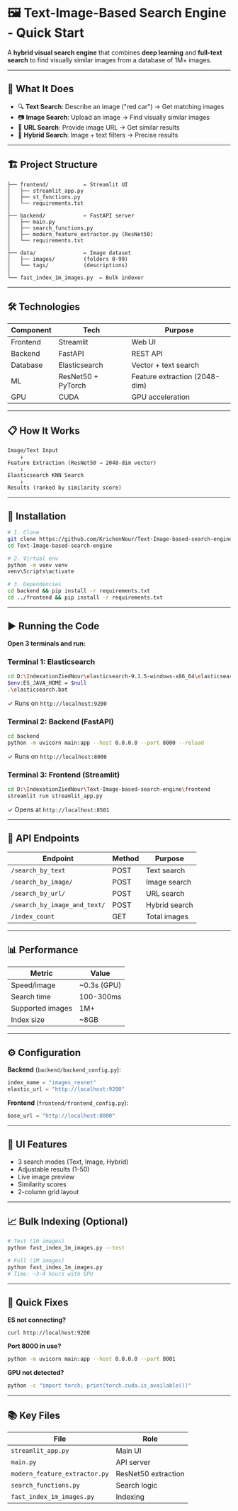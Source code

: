 # 🖼️ Text-Image-Based Search Engine - Quick Start

A **hybrid visual search engine** that combines **deep learning** and **full-text search** to find visually similar images from a database of 1M+ images.

---

## 📸 What It Does

- 🔍 **Text Search**: Describe an image ("red car") → Get matching images
- 📷 **Image Search**: Upload an image → Find visually similar images
- 🔗 **URL Search**: Provide image URL → Get similar results
- 🎯 **Hybrid Search**: Image + text filters → Precise results

---

## 🏗️ Project Structure

```
├── frontend/           ← Streamlit UI
│   ├── streamlit_app.py
│   ├── st_functions.py
│   └── requirements.txt
│
├── backend/            ← FastAPI server
│   ├── main.py
│   ├── search_functions.py
│   ├── modern_feature_extractor.py (ResNet50)
│   └── requirements.txt
│
├── data/               ← Image dataset
│   ├── images/         (folders 0-99)
│   └── tags/           (descriptions)
│
└── fast_index_1m_images.py  ← Bulk indexer
```

---

## 🛠️ Technologies

| Component | Tech | Purpose |
|-----------|------|---------|
| Frontend | Streamlit | Web UI |
| Backend | FastAPI | REST API |
| Database | Elasticsearch | Vector + text search |
| ML | ResNet50 + PyTorch | Feature extraction (2048-dim) |
| GPU | CUDA | GPU acceleration |

---

## 📋 How It Works

```
Image/Text Input
    ↓
Feature Extraction (ResNet50 → 2048-dim vector)
    ↓
Elasticsearch KNN Search
    ↓
Results (ranked by similarity score)
```

---

## 🚀 Installation

```bash
# 1. Clone
git clone https://github.com/KrichenNour/Text-Image-based-search-engine.git
cd Text-Image-based-search-engine

# 2. Virtual env
python -m venv venv
venv\Scripts\activate

# 3. Dependencies
cd backend && pip install -r requirements.txt
cd ../frontend && pip install -r requirements.txt
```

---

## ▶️ Running the Code

**Open 3 terminals and run:**

### Terminal 1: Elasticsearch
```bash
cd D:\IndexationZiedNour\elasticsearch-9.1.5-windows-x86_64\elasticsearch-9.1.5\bin
$env:ES_JAVA_HOME = $null
.\elasticsearch.bat
```
✓ Runs on `http://localhost:9200`

### Terminal 2: Backend (FastAPI)
```bash
cd backend
python -m uvicorn main:app --host 0.0.0.0 --port 8000 --reload
```
✓ Runs on `http://localhost:8000`

### Terminal 3: Frontend (Streamlit)
```bash
cd D:\IndexationZiedNour\Text-Image-based-search-engine\frontend
streamlit run streamlit_app.py
```
✓ Opens at `http://localhost:8501`

---

## 🔌 API Endpoints

| Endpoint | Method | Purpose |
|----------|--------|---------|
| `/search_by_text` | POST | Text search |
| `/search_by_image/` | POST | Image search |
| `/search_by_url/` | POST | URL search |
| `/search_by_image_and_text/` | POST | Hybrid search |
| `/index_count` | GET | Total images |

---

## 📊 Performance

| Metric | Value |
|--------|-------|
| Speed/image | ~0.3s (GPU) |
| Search time | 100-300ms |
| Supported images | 1M+ |
| Index size | ~8GB |

---

## ⚙️ Configuration

**Backend** (`backend/backend_config.py`):
```python
index_name = "images_resnet"
elastic_url = "http://localhost:9200"
```

**Frontend** (`frontend/frontend_config.py`):
```python
base_url = "http://localhost:8000"
```

---

## 🎨 UI Features

- 3 search modes (Text, Image, Hybrid)
- Adjustable results (1-50)
- Live image preview
- Similarity scores
- 2-column grid layout

---

## 📈 Bulk Indexing (Optional)

```bash
# Test (10 images)
python fast_index_1m_images.py --test

# Full (1M images)
python fast_index_1m_images.py
# Time: ~3-4 hours with GPU
```

---

## 🐛 Quick Fixes

**ES not connecting?**
```bash
curl http://localhost:9200
```

**Port 8000 in use?**
```bash
python -m uvicorn main:app --host 0.0.0.0 --port 8001
```

**GPU not detected?**
```bash
python -c "import torch; print(torch.cuda.is_available())"
```

---

## 📚 Key Files

| File | Role |
|------|------|
| `streamlit_app.py` | Main UI |
| `main.py` | API server |
| `modern_feature_extractor.py` | ResNet50 extraction |
| `search_functions.py` | Search logic |
| `fast_index_1m_images.py` | Indexing |


